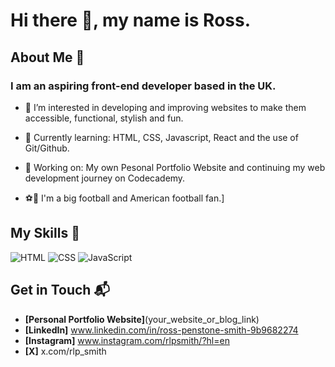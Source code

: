 # Hi there 👋, my name is Ross. #

## About Me 🚀

### I am an aspiring front-end developer based in the UK. ###

- 👀 I’m interested in developing and improving websites to make them accessible, functional, stylish and fun.

- 🌱 Currently learning: HTML, CSS, Javascript, React and the use of Git/Github.

- 🔭 Working on: My own Pesonal Portfolio Website and continuing my web development journey on Codecademy.
  
- ⚽️🏈 I'm a big football and American football fan.]

## My Skills 🧠

![HTML](https://img.shields.io/badge/-HTML-E34F26?style=flat-square&logo=html5&logoColor=white)
![CSS](https://img.shields.io/badge/-CSS-1572B6?style=flat-square&logo=css3&logoColor=white)
![JavaScript](https://img.shields.io/badge/-JavaScript-F7DF1E?style=flat-square&logo=javascript&logoColor=black)

## Get in Touch 📬

- **[Personal Portfolio Website]**(your_website_or_blog_link)
- **[LinkedIn]** www.linkedin.com/in/ross-penstone-smith-9b9682274
- **[Instagram]** www.instagram.com/rlpsmith/?hl=en
- **[X]** x.com/rlp_smith

<!---
rpenstonesmith/rpenstonesmith is a ✨ special ✨ repository because its `README.md` (this file) appears on your GitHub profile.
You can click the Preview link to take a look at your changes.
--->
